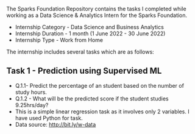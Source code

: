 The Sparks Foundation Repository contains the tasks I completed while working as a Data Science & Analytics Intern for the Sparks Foundation.

* Internship Category - Data Science and Business Analytics
* Internship Duration - 1 month (1 June 2022 - 30 June 2022)
* Internship Type - Work from Home

The internship includes several tasks which are as follows:



## Task 1 - Prediction using Supervised ML
- Q.1.1- Predict the percentage of an student based on the number of study hours. 
- Q.1.2 - What will be the predicted score if the student studies 9.25hrs/day?
- This is a simple linear regression task as it involves only 2 variables. I have used Python for task.
- Data source: http://bit.ly/w-data

